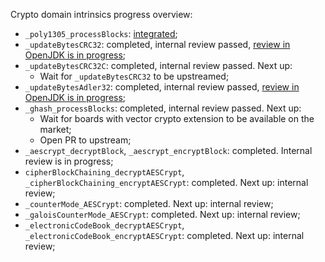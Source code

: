 Crypto domain intrinsics progress overview:
- `_poly1305_processBlocks`: [integrated](https://github.com/openjdk/jdk/pull/16417);
- `_updateBytesCRC32`: completed, internal review passed, [review in OpenJDK is in progress](https://github.com/openjdk/jdk/pull/17046);
- `_updateBytesCRC32C`: completed, internal review passed. Next up:
    - Wait for `_updateBytesCRC32` to be upstreamed;
- `_updateBytesAdler32`: completed, internal review passed, [review in OpenJDK is in progress](https://github.com/openjdk/jdk/pull/18382);
- `_ghash_processBlocks`: completed, internal review passed. Next up:
    - Wait for boards with vector crypto extension to be available on the market;
    - Open PR to upstream;
- `_aescrypt_decryptBlock`, `_aescrypt_encryptBlock`: completed. Internal review is in progress;
- `cipherBlockChaining_decryptAESCrypt`, `_cipherBlockChaining_encryptAESCrypt`: completed. Next up: internal review;
- `_counterMode_AESCrypt`: completed. Next up: internal review;
- `_galoisCounterMode_AESCrypt`: completed. Next up: internal review;
- `_electronicCodeBook_decryptAESCrypt`, `_electronicCodeBook_encryptAESCrypt`: completed. Next up: internal review;